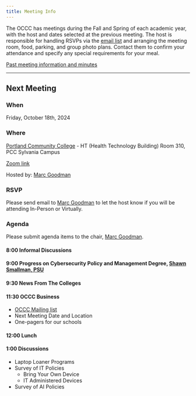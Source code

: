 ```yaml
---
title: Meeting Info
---
```


The OCCC has meetings during the Fall and Spring of each academic year, with the
host and dates selected at the previous meeting. The host is responsible for
handling RSVPs via the [email list](mailto:occc-group@pcc.edu)
and arranging the meeting room, food, parking,
and group photo plans. Contact them to confirm your attendance and specify any
special requirements for your meal.

[Past meeting information and minutes](past.md)

--------------------

## Next Meeting

### When

Friday, October 18th, 2024

### Where

[Portland Community College](https://www.google.com/maps/place/45%C2%B026'22.1%22N+122%C2%B043'55.1%22W/@45.4393707,-122.7323376,18z/data=!4m4!3m3!8m2!3d45.43947!4d-122.731967?entry=ttu&g_ep=EgoyMDI0MTAwOC4wIKXMDSoASAFQAw%3D%3D) - HT (Health Technology Building) Room 310, PCC Sylvania Campus

[Zoom link](https://portlandcc.zoom.us/j/7619573019)

Hosted by: [Marc Goodman](mailto:marc.goodman@pcc.edu)

### RSVP

Please send email to [Marc Goodman](mailto:marc.goodman@pcc.edu) to let the host know if you will be attending In-Person or Virtually.

### Agenda

Please submit agenda items to the chair, [Marc Goodman](mailto:marc.goodman@pcc.edu).

#### 8:00 Informal Discussions

#### 9:00 Progress on Cybersecurity Policy and Management Degree, [Shawn Smallman, PSU](https://www.pdx.edu/profile/shawn-smallman)

#### 9:30 News From The Colleges

#### 11:30 OCCC Business

* [OCCC Mailing list](mailto:occc-group@pcc.edu)
* Next Meeting Date and Location
* One-pagers for our schools

#### 12:00 Lunch

#### 1:00 Discussions

* Laptop Loaner Programs
* Survey of IT Policies
    - Bring Your Own Device
	- IT Administered Devices
* Survey of AI Policies
 

